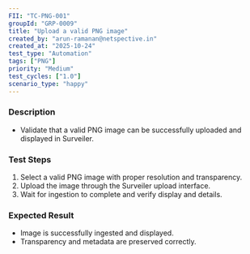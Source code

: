 ```yaml
---
FII: "TC-PNG-001"
groupId: "GRP-0009"
title: "Upload a valid PNG image"
created_by: "arun-ramanan@netspective.in"
created_at: "2025-10-24"
test_type: "Automation"
tags: ["PNG"]
priority: "Medium"
test_cycles: ["1.0"]
scenario_type: "happy"
---
```


### Description
- Validate that a valid PNG image can be successfully uploaded and displayed in Surveiler.

### Test Steps
1. Select a valid PNG image with proper resolution and transparency.  
2. Upload the image through the Surveiler upload interface.  
3. Wait for ingestion to complete and verify display and details.

### Expected Result
- Image is successfully ingested and displayed.  
- Transparency and metadata are preserved correctly.
